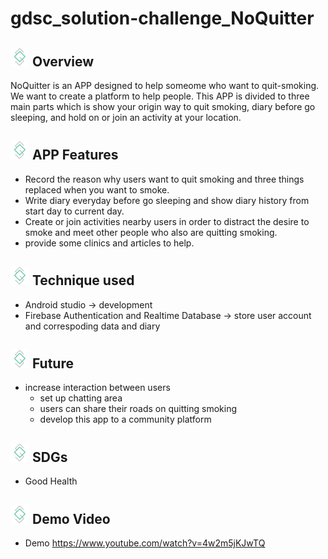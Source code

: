 # gdsc_solution-challenge_NoQuitter
## <img src="app/src/main/res/drawable/logo.png" width="30"> Overview
NoQuitter is an APP designed to help someome who want to quit-smoking. We want to create a platform to help people. This APP is divided to three main parts which is show your origin way to quit smoking, diary before go sleeping, and hold on or join an activity at your location.

## <img src="app/src/main/res/drawable/logo.png" width="30" > APP Features
- Record the reason why users want to quit smoking and three things replaced when you want to smoke.
- Write diary everyday before go sleeping and show diary history from start day to current day.
- Create or join activities nearby users in order to distract the desire to smoke and meet other people who also are quitting smoking.
- provide some clinics and articles to help.

## <img src="app/src/main/res/drawable/logo.png" width="30" > Technique used
- Android studio -> development
- Firebase Authentication and Realtime Database -> store user account and correspoding data and diary

## <img src="app/src/main/res/drawable/logo.png" width="30" > Future 
- increase interaction between users
  - set up chatting area
  - users can share their roads on quitting smoking
  - develop this app to a community platform
  
## <img src="app/src/main/res/drawable/logo.png" width="30" > SDGs
- Good Health

## <img src="app/src/main/res/drawable/logo.png" width="30" > Demo Video
- Demo https://www.youtube.com/watch?v=4w2m5jKJwTQ

